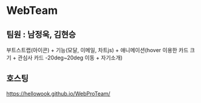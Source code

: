 # WebTeam
## 팀원 : 남정욱, 김현승 
부트스트랩(아이콘) + 기능(모달, 이메일, 차트js) + 애니메이션(hover 이용한 카드 크기 + 관심사 카드 -20deg~20deg 이동 + 자기소개) 

## 호스팅
 https://hellowook.github.io/WebProTeam/

